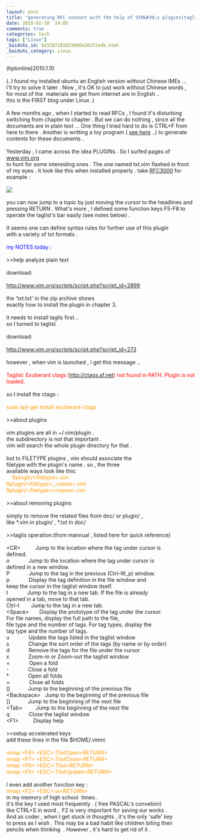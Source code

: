 ```yaml
---
layout: post
title: "generating RFC content with the help of VIM&#39;s plugins(taglist.vim+txt.vim)"
date: 2010-01-10  14:05
comments: true
categories: tech
tags: ["Linux"]
_baiduhi_id: 6d3387101823680a203f2edb.html
_baiduhi_category: Linux
---
```


(hplonline)2010.1.10<br/><br/>
(..I found my installed ubuntu an English version without Chinese IMEs ...<br/>
I'll try to solve it later . Now , it's OK to just work without Chinese words ,<br/>
for most of the  materials we get from internet are in English ..<br/>
this is the FIRST blog under Linux .)<br/><br/>
A few months ago , when I started to read RFCs , I found it's disturbing <br/>
switching from chapter to chapter . But we can do nothing , since all the <br/>
documents are in plain text ... One thing I tried hard to do is CTRL+F from <br/>
here to there . Another is writting a toy program ( <a href="http://hi.baidu.com/hplonline/blog/item/b7f4a2d39e567e3e960a1659.html" target="_blank">see here</a> ..) to generate <br/>
contents for these documents .<br/><br/>
Yesterday , I came across the idea PLUGINs . So I surfed pages of www.vim.org<br/>
to hunt for some interesting ones . The one named txt.vim flashed in front <br/>
of my eyes . It look like this when installed properly . take <a href="http://www.ietf.org/rfc/rfc3000.txt" target="_blank">RFC3000</a> for example :<br/><br/><span><img border="0" src="http://hiphotos.baidu.com/hplonline/pic/item/1d1e3bad1dd9fa384a36d636.jpg" small="0" class="blogimg"/></span><br/><br/>
you can now jump to a topic by just moving the cursor to the headlines and <br/>
pressing RETURN . What's more , I defined some function keys F5-F8 to <br/>
operate the taglist's bar easily (see notes below) . <br/><br/>
It seems one can define syntax rules for further use of this plugin <br/>
with a variety of txt formats .<br/><br/><font color="#0000ff">my NOTES today :</font><br/><br/>
&gt;&gt;help analyze plain text <br/><br/>
download:<br/><br/><a href="http://www.vim.org/scripts/script.php?script_id=2899" target="_blank">http://www.vim.org/scripts/script.php?script_id=2899</a><br/><br/>
the 'txt.txt' in the zip archive shows <br/>
exactly how to install the plugin in chapter 3.<br/><br/>
it needs to install taglis first ..<br/>
so I turned to taglist<br/><br/>
download:<br/><br/><a href="http://www.vim.org/scripts/script.php?script_id=273" target="_blank">http://www.vim.org/scripts/script.php?script_id=273</a><br/><br/>
however , when vim is launched , I get this message ..<br/><br/><font color="#ff0000">Taglist: Exuberant ctags (http://ctags.sf.net) not found in PATH. Plugin is not loaded.</font><br/><br/>
so I install the ctags :<br/><br/><font color="#ff9900">sudo apt-get install exuberant-ctags</font><br/><br/>
&gt;&gt;about plugins<br/><br/>
vim plugins are all in ~/.vim/plugin . <br/>
the subdirectory is not that important .<br/>
vim will search the whole plugin directory for that . <br/><br/>
but to FILETYPE plugins , vim should associate the <br/>
filetype with the plugin's name . so , the three <br/>
available ways look like this:<br/><font color="#ff9900">    ftplugin/&lt;filetype&gt;.vim<br/>
ftplugin/&lt;filetype&gt;_&lt;name&gt;.vim<br/>
ftplugin/&lt;filetype&gt;/&lt;name&gt;.vim</font><br/><br/>
&gt;&gt;about removing plugins<br/><br/>
simply to remove the related files from doc/ or plugin/ , <br/>
like *.vim in plugin/ , *.txt in doc/<br/><br/>
&gt;&gt;taglis operation:(from mannual , listed here for quick reference)<br/><br/>
&lt;CR&gt;          Jump to the location where the tag under cursor is<br/>
defined.<br/>
o             Jump to the location where the tag under cursor is<br/>
defined in a new window.<br/>
P             Jump to the tag in the previous (Ctrl-W_p) window.<br/>
p             Display the tag definition in the file window and<br/>
keep the cursor in the taglist window itself.<br/>
t             Jump to the tag in a new tab. If the file is already<br/>
opened in a tab, move to that tab.<br/>
Ctrl-t        Jump to the tag in a new tab.<br/>
&lt;Space&gt;       Display the prototype of the tag under the cursor.<br/>
For file names, display the full path to the file,<br/>
file type and the number of tags. For tag types, display the<br/>
tag type and the number of tags.<br/>
u             Update the tags listed in the taglist window<br/>
s             Change the sort order of the tags (by name or by order)<br/>
d             Remove the tags for the file under the cursor<br/>
x             Zoom-in or Zoom-out the taglist window<br/>
+             Open a fold<br/>
-             Close a fold<br/>
*             Open all folds<br/>
=             Close all folds<br/>
[[            Jump to the beginning of the previous file<br/>
&lt;Backspace&gt;   Jump to the beginning of the previous file<br/>
]]            Jump to the beginning of the next file<br/>
&lt;Tab&gt;         Jump to the beginning of the next file<br/>
q             Close the taglist window<br/>
&lt;F1&gt;          Display help<br/><br/>
&gt;&gt;setup accelerated keys <br/>
add these lines in the file $HOME/.vimrc<br/><br/><font color="#ff9900">nmap &lt;F8&gt; &lt;ESC&gt;:TlistOpen&lt;RETURN&gt;<br/>
nmap &lt;F7&gt; &lt;ESC&gt;:TlistClose&lt;RETURN&gt;<br/>
nmap &lt;F6&gt; &lt;ESC&gt;:Tlist&lt;RETURN&gt;<br/>
nmap &lt;F5&gt; &lt;ESC&gt;:TlistUpdate&lt;RETURN&gt;</font><br/><br/>
I even add another function key :<br/><font color="#ff9900">nmap &lt;F2&gt; &lt;ESC&gt;:w&lt;RETURN&gt;</font><br/>
in my memory of high school  times..<br/>
it's the key I used most frequently . ( free PASCAL's convetion)<br/>
like CTRL+S in word ,  F2 is very important for saving our works . <br/>
And as coder , when I get stuck in thoughts , it's the only 'safe' key<br/>
to press as I wish . This may be a bad habit like children biting their <br/>
pencils when thinking  . However , it's hard to get rid of it .<br/>
